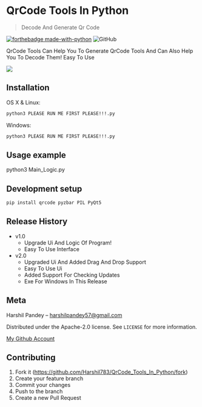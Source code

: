 # QrCode Tools In Python
> Decode And Generate Qr Code

[![forthebadge made-with-python](http://ForTheBadge.com/images/badges/made-with-python.svg)](https://www.python.org/)
![GitHub](https://img.shields.io/github/license/Harshil783/QrCode_Tools_In_Python?style=for-the-badge)

QrCode Tools Can Help You To Generate QrCode Tools And Can Also Help You To Decode Them!
Easy To Use

![](https://github.com/Harshil783/QrCode_Tools_In_Python/blob/master/Screenshot%20(3).png)

## Installation

OS X & Linux:

```sh
python3 PLEASE RUN ME FIRST PLEASE!!!.py
```

Windows:

```sh
python3 PLEASE RUN ME FIRST PLEASE!!!.py
```

## Usage example
python3 Main_Logic.py

## Development setup
```sh
pip install qrcode pyzbar PIL PyQt5
```

## Release History

* v1.0
  * Upgrade Ui And Logic Of Program!
  * Easy To Use Interface
* v2.0
  * Upgraded Ui And Added Drag And Drop Support
  * Easy To Use Ui
  * Added Support For Checking Updates
  * Exe For Windows In This Release

## Meta

Harshil Pandey –  harshilpandey57@gmail.com

Distributed under the Apache-2.0 license. See ``LICENSE`` for more information.

[My Github Account](https://github.com/Harshil783/)

## Contributing

1. Fork it (<https://github.com/Harshil783/QrCode_Tools_In_Python/fork>)
2. Create your feature branch
3. Commit your changes
4. Push to the branch
5. Create a new Pull Request
